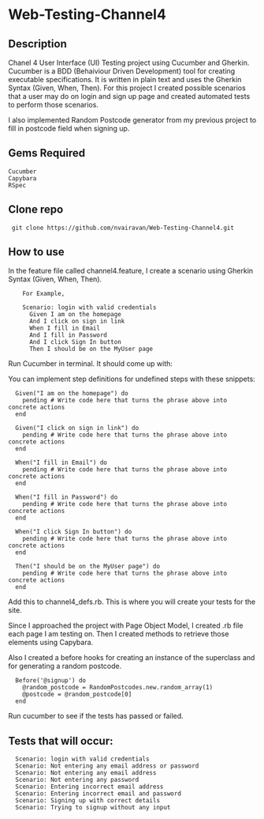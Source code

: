 # Web-Testing-Channel4

## Description
  Chanel 4 User Interface (UI) Testing project using Cucumber and Gherkin. Cucumber is a BDD (Behaiviour Driven Development) tool for creating executable specifications. It is written in plain text and uses the Gherkin Syntax (Given, When, Then). For this project I created possible scenarios that a user may do on login and sign up page and created automated tests to perform those scenarios.

  I also implemented Random Postcode generator from my previous project to fill in postcode field when signing up.


## Gems Required
  ````
  Cucumber
  Capybara
  RSpec
  ````

## Clone repo
 ``` git clone https://github.com/nvairavan/Web-Testing-Channel4.git```

## How to use
In the feature file called channel4.feature, I create a scenario using Gherkin Syntax (Given, When, Then).
````
    For Example, 

    Scenario: login with valid credentials
      Given I am on the homepage
      And I click on sign in link
      When I fill in Email
      And I fill in Password
      And I click Sign In button
      Then I should be on the MyUser page
````
Run Cucumber in terminal. It should come up with:

You can implement step definitions for undefined steps with these snippets:
````
  Given("I am on the homepage") do
    pending # Write code here that turns the phrase above into concrete actions
  end

  Given("I click on sign in link") do
    pending # Write code here that turns the phrase above into concrete actions
  end

  When("I fill in Email") do
    pending # Write code here that turns the phrase above into concrete actions
  end

  When("I fill in Password") do
    pending # Write code here that turns the phrase above into concrete actions
  end

  When("I click Sign In button") do
    pending # Write code here that turns the phrase above into concrete actions
  end

  Then("I should be on the MyUser page") do
    pending # Write code here that turns the phrase above into concrete actions
  end
````
Add this to channel4_defs.rb. This is where you will create your tests for the site.

Since I approached the project with Page Object Model, I created .rb file each page I am testing on. Then I created methods to retrieve those elements using Capybara.

Also I created a before hooks for creating an instance of the superclass and for generating a random postcode.
```
  Before('@signup') do
    @random_postcode = RandomPostcodes.new.random_array(1)
    @postcode = @random_postcode[0]
  end
```
Run cucumber to see if the tests has passed or failed.

## Tests that will occur:
````
  Scenario: login with valid credentials
  Scenario: Not entering any email address or password
  Scenario: Not entering any email address
  Scenario: Not entering any password
  Scenario: Entering incorrect email address
  Scenario: Entering incorrect email and password
  Scenario: Signing up with correct details
  Scenario: Trying to signup without any input
````